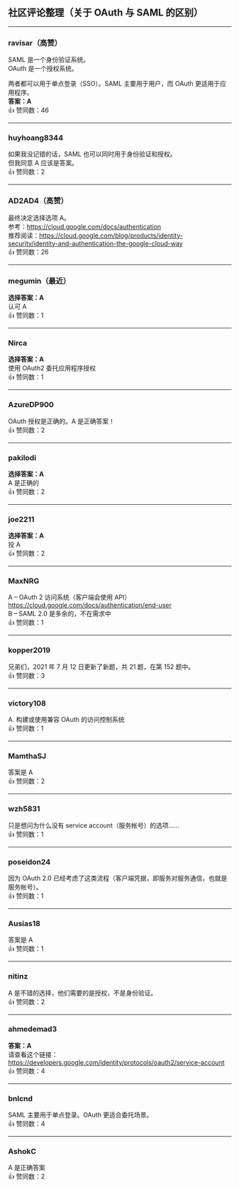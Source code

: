 ## 社区评论整理（关于 OAuth 与 SAML 的区别）

---

### ravisar（高赞）  
SAML 是一个身份验证系统。  
OAuth 是一个授权系统。  

两者都可以用于单点登录（SSO）。SAML 主要用于用户，而 OAuth 更适用于应用程序。  
**答案：A**  
👍 赞同数：46

---

### huyhoang8344  
如果我没记错的话，SAML 也可以同时用于身份验证和授权。  
但我同意 A 应该是答案。  
👍 赞同数：2

---

### AD2AD4（高赞）  
最终决定选择选项 A。  
参考：https://cloud.google.com/docs/authentication  
推荐阅读：https://cloud.google.com/blog/products/identity-security/identity-and-authentication-the-google-cloud-way  
👍 赞同数：26

---

### megumin（最近）  
**选择答案：A**  
认可 A  
👍 赞同数：1

---

### Nirca  
**选择答案：A**  
使用 OAuth2 委托应用程序授权  
👍 赞同数：1

---

### AzureDP900  
OAuth 授权是正确的。A 是正确答案！  
👍 赞同数：2

---

### pakilodi  
**选择答案：A**  
A 是正确的  
👍 赞同数：2

---

### joe2211  
**选择答案：A**  
投 A  
👍 赞同数：2

---

### MaxNRG  
A – OAuth 2 访问系统（客户端会使用 API）  
https://cloud.google.com/docs/authentication/end-user  
B – SAML 2.0 是多余的，不在需求中  
👍 赞同数：1

---

### kopper2019  
兄弟们，2021 年 7 月 12 日更新了新题，共 21 题，在第 152 题中。  
👍 赞同数：3

---

### victory108  
A. 构建或使用兼容 OAuth 的访问控制系统  
👍 赞同数：1

---

### MamthaSJ  
答案是 A  
👍 赞同数：2

---

### wzh5831  
只是想问为什么没有 service account（服务帐号）的选项……  
👍 赞同数：1

---

### poseidon24  
因为 OAuth 2.0 已经考虑了这类流程（客户端凭据，即服务对服务通信，也就是服务帐号）。  
👍 赞同数：1

---

### Ausias18  
答案是 A  
👍 赞同数：1

---

### nitinz  
A 是不错的选择，他们需要的是授权，不是身份验证。  
👍 赞同数：2

---

### ahmedemad3  
**答案：A**  
请查看这个链接：  
https://developers.google.com/identity/protocols/oauth2/service-account  
👍 赞同数：4

---

### bnlcnd  
SAML 主要用于单点登录。OAuth 更适合委托场景。  
👍 赞同数：4

---

### AshokC  
A 是正确答案  
👍 赞同数：2
